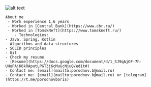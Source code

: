 ![alt text](https://bestprogrammer.ru/wp-content/uploads/2022/03/7-navykov-chtoby-stat-backend-razrabotchikom-696x400.jpg)

    About me
     - Work experience 1,6 years
     - Worked in [Central Bank](https://www.cbr.ru/)
     - Worked in [TomskNeft](https://www.tomskneft.ru/)
        - Technologies:
    - Java, Spring, Kotlin
    - Algorithms and data structures
    - SOLID principles
    - Git 
    - Check my resume
    - [Resume](https://docs.google.com/document/d/1_SJ9qAjOF-7h-UHuPAjK6kRAputLPGT3j6cMuGcNjuQ/edit#)
    - Contact me: [email](mailto:porodnov.b@mail.ru)
    - Contact me: [email](mailto:porodnov.b@mail.ru) or [telegram](https://t.me/porodnovboris)
